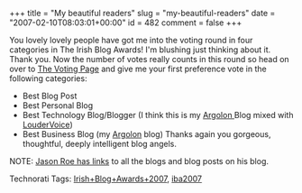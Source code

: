 +++
title = "My beautiful readers"
slug = "my-beautiful-readers"
date = "2007-02-10T08:03:01+00:00"
id = 482
comment = false
+++

You lovely lovely people have got me into the voting round in four categories in The Irish Blog Awards! I'm blushing just thinking about it. Thank you. Now the number of votes really counts in this round so head on over to [The Voting Page](http://www.awards.ie/vote/) and give me your first preference vote in the following categories:

*   Best Blog Post
*   Best Personal Blog
*   Best Technology Blog/Blogger (I think this is my [Argolon ](http://www.argolon.com/)Blog mixed with [LouderVoice](http://blog.loudervoice.com/))
*   Best Business Blog (my [Argolon](http://www.argolon.com/) blog)
Thanks again you gorgeous, thoughtful, deeply intelligent blog angels.

NOTE: [Jason Roe has links](http://www.jason-roe.com/blog/blog-awards-voting-opens/) to all the blogs and blog posts on his blog.

<span class="technoratitag">Technorati Tags: [Irish+Blog+Awards+2007](http://www.technorati.com/tags/Irish+Blog+Awards+2007), [iba2007](http://www.technorati.com/tags/iba2007)</span>
